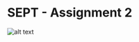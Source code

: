# SEPT - Assignment 2

![alt text](https://travis-ci.org/rmit-s3372913-Liam-Parker/SEPTAss1.svg?branch=master "Travis CI")
